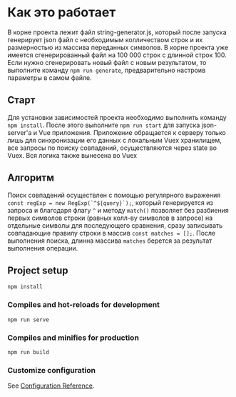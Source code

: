 # Как это работает

В корне проекта лежит файл string-generator.js, который после запуска генерирует json файл с необходимым колличеством строк и их размерностью из массива переданных символов. В корне проекта уже имеется сгенерированный файл на 100 000 строк с длинной строк 100. Если нужно сгенерировать новый файл с новым результатом, то выполните команду ```npm run generate```, предварительно настроив параметры в самом файле.

## Старт
Для установки зависимостей проекта необходимо выполнить команду ```npm install```. После этого выполните ```npm run start``` для запуска json-server'a и Vue приложения. Приложение обращается к серверу только лишь для синхронизации его данных с локальным Vuex хранилищем, все запросы по поиску совпадений, осуществляются через state во Vuex. Вся логика также вынесена во Vuex

## Алгоритм
Поиск совпадений осуществлен с помощью регулярного выражения ```const regExp = new RegExp(`^${query}`);```, который генерируется из запроса и благодаря флагу ```^``` и методу ```match()``` позволяет без разбиения первых символов строки (равных колл-ву символов в запросе) на отдельные символы для последующего сравнения, сразу записывать совпадающие правилу строки в массив ```const matches = [];```. После выполнения поиска, длинна массива ```matches``` берется за результат выполнения операции.

## Project setup
```
npm install
```

### Compiles and hot-reloads for development
```
npm run serve
```

### Compiles and minifies for production
```
npm run build
```

### Customize configuration
See [Configuration Reference](https://cli.vuejs.org/config/).
